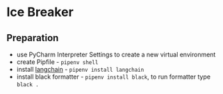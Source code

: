 # Ice Breaker

## Preparation

* use PyCharm Interpreter Settings to create a new virtual environment
* create Pipfile - `pipenv shell`
* install [langchain](https://python.langchain.com/en/latest/index.html) - `pipenv install langchain`
* install black formatter - `pipenv install black`, to run formatter type `black .`

